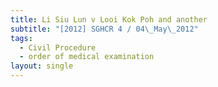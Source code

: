 ```yaml
---
title: Li Siu Lun v Looi Kok Poh and another
subtitle: "[2012] SGHCR 4 / 04\_May\_2012"
tags:
  - Civil Procedure
  - order of medical examination
layout: single
---
```


